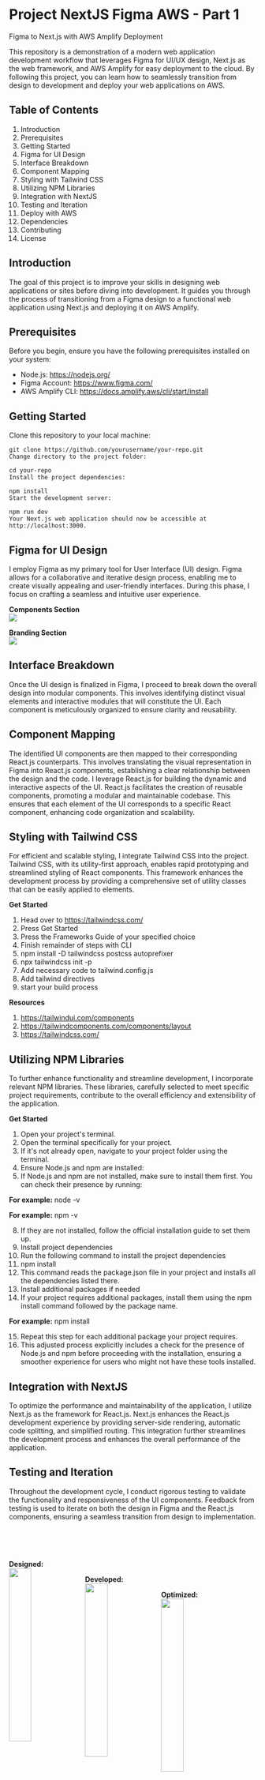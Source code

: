 # Project NextJS Figma AWS - Part 1
Figma to Next.js with AWS Amplify Deployment

This repository is a demonstration of a modern web application development workflow that leverages Figma for UI/UX design, Next.js as the web framework, and AWS Amplify for easy deployment to the cloud. By following this project, you can learn how to seamlessly transition from design to development and deploy your web applications on AWS.

## Table of Contents
1. Introduction 
2. Prerequisites
3. Getting Started
4. Figma for UI Design
5. Interface Breakdown
6. Component Mapping
7. Styling with Tailwind CSS
8. Utilizing NPM Libraries
9.  Integration with NextJS
10. Testing and Iteration
11. Deploy with AWS
12. Dependencies
13. Contributing
14. License

    
## Introduction
The goal of this project is to improve your skills in designing web applications or sites before diving into development. It guides you through the process of transitioning from a Figma design to a functional web application using Next.js and deploying it on AWS Amplify.

## Prerequisites
Before you begin, ensure you have the following prerequisites installed on your system:

- Node.js: https://nodejs.org/
- Figma Account: https://www.figma.com/
- AWS Amplify CLI: https://docs.amplify.aws/cli/start/install
  
## Getting Started
Clone this repository to your local machine:

```
git clone https://github.com/yourusername/your-repo.git
Change directory to the project folder:
```

```
cd your-repo
Install the project dependencies:
```

```
npm install
Start the development server:
```
```
npm run dev
Your Next.js web application should now be accessible at http://localhost:3000.
```

## Figma for UI Design
I employ Figma as my primary tool for User Interface (UI) design. Figma allows for a collaborative and iterative design process, enabling me to create visually appealing and user-friendly interfaces. During this phase, I focus on crafting a seamless and intuitive user experience.

**Components Section**
<br>
<img src="https://github.com/GKozlowskiDesign/Project_NextJSFigmaAWS_Part1/assets/82541715/55660117-75e7-4f9e-b03b-3ce5dd0e8995" align=""/>

**Branding Section**
<br>
<img src="https://github.com/GKozlowskiDesign/Project_NextJSFigmaAWS_Part1/assets/82541715/558449c2-1fc3-4154-be69-1286bb12523b"  align=""/>


## Interface Breakdown
Once the UI design is finalized in Figma, I proceed to break down the overall design into modular components. This involves identifying distinct visual elements and interactive modules that will constitute the UI. Each component is meticulously organized to ensure clarity and reusability.

## Component Mapping
The identified UI components are then mapped to their corresponding React.js counterparts. This involves translating the visual representation in Figma into React.js components, establishing a clear relationship between the design and the code. I leverage React.js for building the dynamic and interactive aspects of the UI. React.js facilitates the creation of reusable components, promoting a modular and maintainable codebase. This ensures that each element of the UI corresponds to a specific React component, enhancing code organization and scalability.

## Styling with Tailwind CSS
For efficient and scalable styling, I integrate Tailwind CSS into the project. Tailwind CSS, with its utility-first approach, enables rapid prototyping and streamlined styling of React components. This framework enhances the development process by providing a comprehensive set of utility classes that can be easily applied to elements.

**Get Started**
1. Head over to https://tailwindcss.com/
2. Press Get Started
3. Press the Frameworks Guide of your specified choice
4. Finish remainder of steps with CLI
5. npm install -D tailwindcss postcss autoprefixer
6. npx tailwindcss init -p
7. Add necessary code to tailwind.config.js
8. Add tailwind directives
9. start your build process
    
**Resources**
1. https://tailwindui.com/components
2. https://tailwindcomponents.com/components/layout
3. https://tailwindcss.com/

## Utilizing NPM Libraries
To further enhance functionality and streamline development, I incorporate relevant NPM libraries. These libraries, carefully selected to meet specific project requirements, contribute to the overall efficiency and extensibility of the application.

**Get Started**
1. Open your project's terminal.
2. Open the terminal specifically for your project.
3. If it's not already open, navigate to your project folder using the terminal.
4. Ensure Node.js and npm are installed:
5. If Node.js and npm are not installed, make sure to install them first. You can check their presence by running:

**For example:** node -v

**For example:** npm -v

8. If they are not installed, follow the official installation guide to set them up.
9. Install project dependencies
10. Run the following command to install the project dependencies
11. npm install
12. This command reads the package.json file in your project and installs all the dependencies listed there.
13. Install additional packages if needed
14. If your project requires additional packages, install them using the npm install command followed by the package name.
   
**For example:**
npm install <package-name>

15. Repeat this step for each additional package your project requires.
16. This adjusted process explicitly includes a check for the presence of Node.js and npm before proceeding with the installation, ensuring a smoother experience for users who might not have these tools installed.

## Integration with NextJS
To optimize the performance and maintainability of the application, I utilize Next.js as the framework for React.js. Next.js enhances the React.js development experience by providing server-side rendering, automatic code splitting, and simplified routing. This integration further streamlines the development process and enhances the overall performance of the application.

## Testing and Iteration
Throughout the development cycle, I conduct rigorous testing to validate the functionality and responsiveness of the UI components. Feedback from testing is used to iterate on both the design in Figma and the React.js components, ensuring a seamless transition from design to implementation.

<br>
<br>
<br>

**Designed:**
<br>
<img src="https://github.com/GKozlowskiDesign/Project_NextJSFigmaAWS_Part1/assets/82541715/32298a76-2c30-457d-ab3f-5ee2572fa01a" width="30%" align="left" />


**Developed:**
<br>
<img src="https://github.com/GKozlowskiDesign/Project_NextJSFigmaAWS_Part1/assets/82541715/acbc2d9d-a1e0-4614-b84d-9223acc2064b" width="30%" align="left" />


**Optimized:**
<br>
<img src="https://github.com/GKozlowskiDesign/Project_NextJSFigmaAWS_Part1/assets/82541715/68491db5-ab79-4708-919c-00515d823a77" width="30%" align="center" />

<br>
<br>
<br>
<br>


## Deploy with AWS
This section provides an overview of our Continuous Integration and Continuous Deployment (CI/CD) process, which seamlessly integrates local development using Visual Studio Code (VSCode) with AWS services like AWS CloudFront, AWS Amplify, and AWS S3 to automatically deploy updates to our site as soon as code is pushed to GitHub.

Our CI/CD process is designed to streamline development, testing, and deployment, ensuring that new changes and features are quickly and reliably delivered to our site without manual intervention. 


#### Here's how it works:

**1. Local Development in VSCode:** We use Visual Studio Code (VSCode) as our development environment. Developers create, modify, and test code on their local machines using Git to manage version control.

**2. GitHub Repository:** All our code is hosted on GitHub. After local development and testing, developers push their commits to our GitHub repository. This serves as the central repository for our project.

**3. Continuous Integration (CI) with GitHub Actions:** As soon as a commit is pushed to GitHub, our CI process is triggered by GitHub Actions. These automated workflows build and test the code to ensure its quality and reliability. If the tests pass, the CI process proceeds to the next step.

**4. AWS Amplify for Deployment:** AWS Amplify is used to manage the deployment process. Upon successful CI, Amplify detects the changes in the GitHub repository and automatically starts a new build. It can handle various web application frameworks and languages, making it versatile and easy to use.

**5. AWS CloudFront and AWS S3 for Hosting:** AWS CloudFront and AWS S3 work in tandem to host our site and distribute content globally. CloudFront is a content delivery network (CDN) that ensures low-latency access to our site, while S3 stores the site's assets.

**6. Automatic Deployment:** Amplify deploys the updated code to AWS S3 and CloudFront, ensuring that our site is always up to date. The process is automatic and eliminates the need for manual deployment, saving time and reducing the risk of errors.

<br>
<br>

#### Our CI/CD process offers several benefits:

**1. Efficiency:** Developers can focus on writing code without worrying about deployment. CI/CD automates the process, saving time and effort.

**2. Reliability:** With automated testing and continuous integration, we maintain a high level of code quality and reliability.

**3. Global Reach:** AWS CloudFront allows us to deliver content globally with low-latency access, providing an excellent user experience.

**4. Scalability:** As our site grows, AWS services can easily scale to accommodate increased traffic and demand.


#### To deploy your web application to AWS Amplify, follow these steps:

Configure your AWS Amplify environment:
```
amplify configure
```

Initialize your Amplify app:

```
amplify init
```

Add your application code to the Git repository associated with your Amplify app.

Deploy your application:
```
amplify publish
```

Your web application will be deployed to AWS using S3 and CloudFront, and the URL will be provided in the Amplify console.

<br>
<br>

## Dependencies
- Next.js: The core framework for building the web application.
- React: JavaScript library for building user interfaces.
- React DOM: React package for working with the DOM.
- React Icons: Provides popular icons as React components.
- Styled Components: CSS-in-JS library for styling components.

```
JSON
"dependencies": {
  "next": "13.5.6",
  "react": "^18",
  "react-dom": "^18",
  "react-icons": "^4.11.0",
  "styled-components": "^6.1.0"
}
```
## Contributing
Feel free to contribute to this project by opening issues, providing suggestions, or making pull requests. We welcome and appreciate your contributions!

## License
This project is licensed under the MIT License - see the LICENSE file for details.
